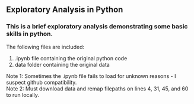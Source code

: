 ## Exploratory Analysis in Python

### This is a brief exploratory analysis demonstrating some basic skills in python. 

The following files are included: 
1.  .ipynb file containing the original python code
2. data folder containing the original data


Note 1: Sometimes the .ipynb file fails to load for unknown reasons - I suspect github compatibility. 
</br> Note 2: Must download data and remap filepaths on lines 4, 31, 45, and 60 to run locally.    

